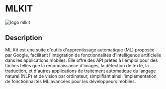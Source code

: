 # MLKIT

![logo mlkit](https://1.bp.blogspot.com/-B3K1G5D9sPQ/WvDZJGvkqVI/AAAAAAAAFSc/zx6VYIc0IXQmB8oR4c0i7SKjSNL-2xiTQCLcBGAs/s1600/ml-kit-logo.png)

## Description

ML Kit est une suite d'outils d'apprentissage automatique (ML) proposée par Google, facilitant l'intégration de fonctionnalités d'intelligence artificielle dans les applications mobiles. Elle offre des API prêtes à l'emploi pour des tâches telles que la reconnaissance d'images, la détection de texte, la traduction, et d'autres applications de traitement automatique du langage naturel (NLP) et de vision par ordinateur, simplifiant ainsi l'implémentation de fonctionnalités ML avancées pour les développeurs mobiles.
